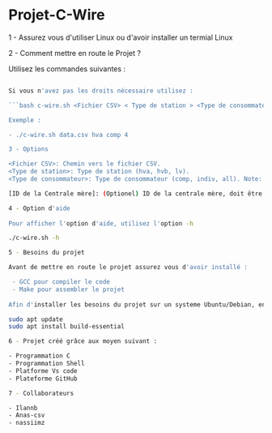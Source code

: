 # Projet-C-Wire

 1 - Assurez vous d'utiliser Linux ou d'avoir installer un termial Linux

 2 - Comment mettre en route le Projet ?

   Utilisez les commandes suivantes :
   
   ``` ./c-wire.sh <Fichier CSV> < Type de station > <Type de consommateur> [ID de la centrale mère]

   Si vous n'avez pas les droits nécessaire utilisez :

   ```bash c-wire.sh <Fichier CSV> < Type de station > <Type de consommateur> [ID de la centrale mère]

   Exemple : 

   - ./c-wire.sh data.csv hva comp 4

   3 - Options
   
 <Fichier CSV>: Chemin vers le fichier CSV.
 <Type de station>: Type de station (hva, hvb, lv).
 <Type de consommateur>: Type de consommateur (comp, indiv, all). Note: Les stations hvb et hva ne fonctionnes qu'avec les consommateur suivant : comp.
 
 [ID de la Centrale mère]: (Optionel) ID de la centrale mère, doit être un nombre positif.

   4 - Option d'aide 
      
  Pour afficher l'option d'aide, utilisez l'option -h
  
  ./c-wire.sh -h

  5 - Besoins du projet

  Avant de mettre en route le projet assurez vous d'avoir installé :
  
    - GCC pour compiler le code
    - Make pour assembler le projet
    
  Afin d'installer les besoins du projet sur un systeme Ubuntu/Debian, entrez:
  
  sudo apt update
  sudo apt install build-essential

  6 - Projet créé grâce aux moyen suivant : 

  - Programmation C
  - Programmation Shell
  - Platforme Vs code
  - Plateforme GitHub

  7 - Collaborateurs

  - Ilannb
  - Anas-csv
  - nassiimz  
